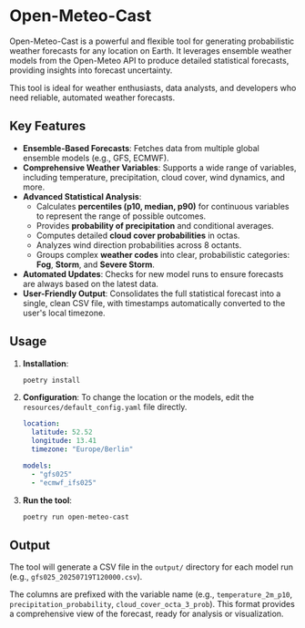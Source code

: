 # Open-Meteo-Cast

Open-Meteo-Cast is a powerful and flexible tool for generating probabilistic weather forecasts for any location on Earth. It leverages ensemble weather models from the Open-Meteo API to produce detailed statistical forecasts, providing insights into forecast uncertainty.

This tool is ideal for weather enthusiasts, data analysts, and developers who need reliable, automated weather forecasts.

## Key Features

*   **Ensemble-Based Forecasts**: Fetches data from multiple global ensemble models (e.g., GFS, ECMWF).
*   **Comprehensive Weather Variables**: Supports a wide range of variables, including temperature, precipitation, cloud cover, wind dynamics, and more.
*   **Advanced Statistical Analysis**:
    *   Calculates **percentiles (p10, median, p90)** for continuous variables to represent the range of possible outcomes.
    *   Provides **probability of precipitation** and conditional averages.
    *   Computes detailed **cloud cover probabilities** in octas.
    *   Analyzes wind direction probabilities across 8 octants.
    *   Groups complex **weather codes** into clear, probabilistic categories: **Fog**, **Storm**, and **Severe Storm**.
*   **Automated Updates**: Checks for new model runs to ensure forecasts are always based on the latest data.
*   **User-Friendly Output**: Consolidates the full statistical forecast into a single, clean CSV file, with timestamps automatically converted to the user's local timezone.

## Usage

1.  **Installation**:
    ```bash
    poetry install
    ```

2.  **Configuration**:
    To change the location or the models, edit the `resources/default_config.yaml` file directly.
    ```yaml
    location:
      latitude: 52.52
      longitude: 13.41
      timezone: "Europe/Berlin"

    models:
      - "gfs025"
      - "ecmwf_ifs025"
    ```

3.  **Run the tool**:
    ```bash
    poetry run open-meteo-cast
    ```

## Output

The tool will generate a CSV file in the `output/` directory for each model run (e.g., `gfs025_20250719T120000.csv`).

The columns are prefixed with the variable name (e.g., `temperature_2m_p10`, `precipitation_probability`, `cloud_cover_octa_3_prob`). This format provides a comprehensive view of the forecast, ready for analysis or visualization.
